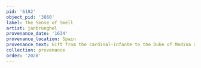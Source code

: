 ```yaml
---
pid: '6182'
object_pid: '3860'
label: The Sense of Smell
artist: janbrueghel
provenance_date: '1634'
provenance_location: Spain
provenance_text: Gift from the cardinal-infante to the Duke of Medina de las Torres
collection: provenance
order: '2028'
---
```

